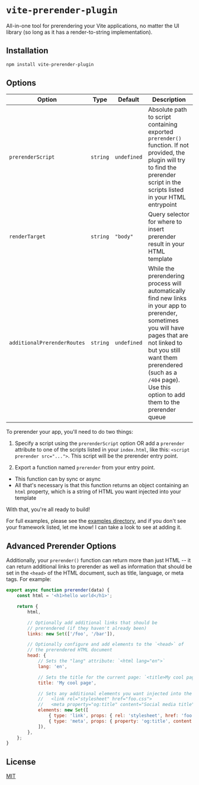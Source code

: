 # `vite-prerender-plugin`

All-in-one tool for prerendering your Vite applications, no matter the UI library (so long as it has a render-to-string implementation).

## Installation

```bash
npm install vite-prerender-plugin
```

## Options

| Option                      | Type     | Default     | Description                                                                                                                                                                                                                                                     |
| --------------------------- | -------- | ----------- | --------------------------------------------------------------------------------------------------------------------------------------------------------------------------------------------------------------------------------------------------------------- |
| `prerenderScript`           | `string` | `undefined` | Absolute path to script containing exported `prerender()` function. If not provided, the plugin will try to find the prerender script in the scripts listed in your HTML entrypoint                                                                             |
| `renderTarget`              | `string` | `"body"`    | Query selector for where to insert prerender result in your HTML template                                                                                                                                                                                       |
| `additionalPrerenderRoutes` | `string` | `undefined` | While the prerendering process will automatically find new links in your app to prerender, sometimes you will have pages that are not linked to but you still want them prerendered (such as a `/404` page). Use this option to add them to the prerender queue |

To prerender your app, you'll need to do two things:

1. Specify a script using the `prerenderScript` option OR add a `prerender` attribute to one of the scripts listed in your `index.html`, like this: `<script prerender src="...">`. This script will be the prerender entry point.

2. Export a function named `prerender` from your entry point.

  - This function can by sync or async
  - All that's necessary is that this function returns an object containing an `html` property, which is a string of HTML you want injected into your template

With that, you're all ready to build!

For full examples, please see the [examples directory](./examples), and if you don't see your framework listed, let me know! I can take a look to see at adding it.

## Advanced Prerender Options

Additionally, your `prerender()` function can return more than just HTML -- it can return additional links to prerender as well as information that should be set in the `<head>` of the HTML document, such as title, language, or meta tags. For example:

```js
export async function prerender(data) {
    const html = '<h1>hello world</h1>';

    return {
        html,

        // Optionally add additional links that should be
        // prerendered (if they haven't already been)
        links: new Set(['/foo', '/bar']),

        // Optionally configure and add elements to the `<head>` of
        // the prerendered HTML document
        head: {
            // Sets the "lang" attribute: `<html lang="en">`
            lang: 'en',

            // Sets the title for the current page: `<title>My cool page</title>`
            title: 'My cool page',

            // Sets any additional elements you want injected into the `<head>`:
            //   <link rel="stylesheet" href="foo.css">
            //   <meta property="og:title" content="Social media title">
            elements: new Set([
                { type: 'link', props: { rel: 'stylesheet', href: 'foo.css' } },
                { type: 'meta', props: { property: 'og:title', content: 'Social media title' } },
            ]),
        },
    };
}
```

## License

[MIT](https://github.com/rschristian/vite-prerender-plugin/blob/master/LICENSE)
